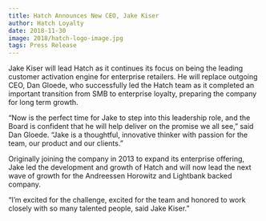 ```yaml
---
title: Hatch Announces New CEO, Jake Kiser
author: Hatch Loyalty
date: 2018-11-30
image: 2018/hatch-logo-image.jpg
tags: Press Release
---
```


Jake Kiser will lead Hatch as it continues its focus on being the leading customer activation engine for enterprise retailers. He will replace outgoing CEO, Dan Gloede, who successfully led the Hatch team as it completed an important transition from SMB to enterprise loyalty, preparing the company for long term growth.

“Now is the perfect time for Jake to step into this leadership role, and the Board is confident that he will help deliver on the promise we all see,” said Dan Gloede. “Jake is a thoughtful, innovative thinker with passion for the team, our product and our clients.”

Originally joining the company in 2013 to expand its enterprise offering, Jake led the development and growth of Hatch and will now lead the next wave of growth for the Andreessen Horowitz and Lightbank backed company.

“I’m excited for the challenge, excited for the team and honored to work closely with so many talented people, said Jake Kiser.”
